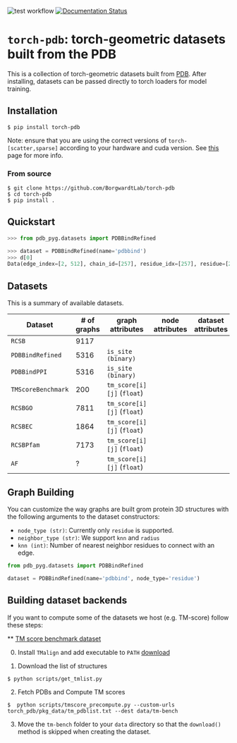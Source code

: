 ![test workflow](https://github.com/BorgwardtLab/torch-pdb/actions/workflows/build.yml/badge.svg)
[![Documentation Status](https://readthedocs.org/projects/torch-pdb/badge/?version=latest)](https://torch-pdb.readthedocs.io/en/latest/?badge=latest)

# `torch-pdb`: torch-geometric datasets built from the PDB

This is a collection of torch-geometric datasets built from [PDB](https://www.rcsb.org/).
After installing, datasets can be passed directly to torch loaders for model training.


## Installation


```
$ pip install torch-pdb
```

Note: ensure that you are using the correct versions of `torch-[scatter,sparse]` according to your hardware and cuda version. See [this](https://pytorch-geometric.readthedocs.io/en/latest/notes/installation.html#installation-via-pip-wheels) page for more info.


### From source

```
$ git clone https://github.com/BorgwardtLab/torch-pdb
$ cd torch-pdb
$ pip install .
```

## Quickstart


```python
>>> from pdb_pyg.datasets import PDBBindRefined

>>> dataset = PDBBindRefined(name='pdbbind')
>>> d[0]
Data(edge_index=[2, 512], chain_id=[257], residue_idx=[257], residue=[257], residue_name=[257], residue_number=[257], residue_position=[257], coord=[257, 3], aa_idx=[257, 553], bond_type=[512], num_nodes=257, datapath='/tmp/var/test/raw/6ugp/6ugp_protein.pdb', name='6ugp')
```

## Datasets

This is a summary of available datasets.


| Dataset | # of graphs | graph attributes | node attributes | dataset attributes |
|---------|-------------|------------------|-----------------|-----------------|
| `RCSB`         |  9117           |                  |                 |                 |
| `PDBBindRefined`         |  5316           |     `is_site (binary)`             |                 |                 |
| `PDBBindPPI`         |  5316           |     `is_site (binary)`             |                 |                 |
| `TMScoreBenchmark`         |  200 |     `tm_score[i][j]` (`float`)             |                 |                 |
| `RCSBGO`         |  7811 |     `tm_score[i][j]` (`float`)             |                 |                 |
| `RCSBEC`         |  1864 |     `tm_score[i][j]` (`float`)             |                 |                 |
| `RCSBPfam`         |  7173 |     `tm_score[i][j]` (`float`)             |                 |                 |
| `AF`         |  ? |     `tm_score[i][j]` (`float`)             |                 |                 |

## Graph Building

You can customize the way graphs are built grom protein 3D structures with the following arguments to the dataset constructors:


*  `node_type (str)`: Currently only `residue` is supported.
*  `neighbor_type (str)`: We support `knn` and `radius`
*  `knn (int)`: Number of nearest neighbor residues to connect with an edge.


```python
from pdb_pyg.datasets import PDBBindRefined

dataset = PDBBindRefined(name='pdbbind', node_type='residue')
```

## Building dataset backends

If you want to compute some of the datasets we host (e.g. TM-score) follow these steps:

** [TM score benchmark dataset](https://zhanggroup.org/TM-align/benchmark/)

0. Install `TMalign` and add executable to `PATH` [download](https://zhanggroup.org/TM-align/)

1. Download the list of structures

```
$ python scripts/get_tmlist.py
```

2. Fetch PDBs and Compute TM scores

```
$  python scripts/tmscore_precompute.py --custom-urls torch_pdb/pkg_data/tm_pdblist.txt --dest data/tm-bench
```

3. Move the `tm-bench` folder to your `data` directory so that the `download()` method is skipped when creating the dataset.
